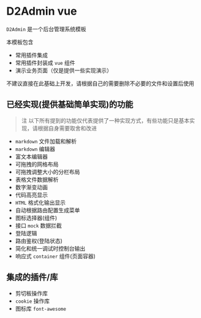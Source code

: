 # D2Admin vue

`D2Admin` 是一个后台管理系统模板

本模板包含

* 常用插件集成
* 常用插件封装成 `vue` 组件
* 演示业务页面（仅是提供一些实现演示）

不建议直接在此基础上开发，请根据自己的需要删除不必要的文件和设置后使用

## 已经实现(提供基础简单实现)的功能

> 注 以下所有提到的功能仅代表提供了一种实现方式，有些功能只是基本实现，请根据自身需要取舍和改进

* `markdown` 文件加载和解析
* `markdown` 编辑器
* 富文本编辑器
* 可拖拽的网格布局
* 可拖拽调整大小的分栏布局
* 表格文件数据解析
* 数字渐变动画
* 代码高亮显示
* `HTML` 格式化输出显示
* 自动根据路由配置生成菜单
* 图标选择器(组件)
* 接口 `mock` 数据拦截
* 登陆逻辑
* 路由鉴权(登陆状态)
* 简化和统一调试时控制台输出
* 响应式 `container` 组件(页面容器)

## 集成的插件/库
* 剪切板操作库
* `cookie` 操作库
* 图标库 `font-awesome`




